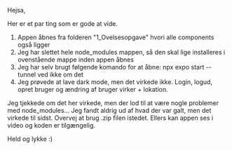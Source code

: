 Hejsa,

Her er et par ting som er gode at vide. 

1. Appen åbnes fra folderen "1_Ovelsesopgave" hvori alle components også ligger
2. Jeg har slettet hele node_modules mappen, så den skal lige installeres i ovenstående mappe inden appen åbnes
3. Jeg har selv brugt følgende komando for at åbne: npx expo start --tunnel  ved ikke om det 
4. Jeg prøvede at lave dark mode, men det virkede ikke. Login, logud, opret bruger og ændring af bruger virker + lokation.

Jeg tjekkede om det her virkede, men der lod til at være nogle problemer med node_modules... Jeg fandt aldrig ud af hvad der var galt, men det virkede til sidst. 
Overvej at brug .zip filen istedet. Ellers kan appen ses i video og koden er tilgængelig. 

Held og lykke :)
